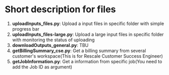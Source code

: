 # Short description for files
1. **uploadInputs_files.py**: Upload a input files in specific folder with simple progress bar
2. **uploadInputs_files-large.py**: Upload a large input files in specific folder with monitoring the status of uploading
3. **downloadOutputs_general.py**: TBU
4. **getBillingSummary_cse.py**: Get a billing summary from several customer's workspace(This is for Rescale Customer Success Engineer)
5. **getJobInformation.py**: Get a information from specific job(You need to add the Job ID as argument)
